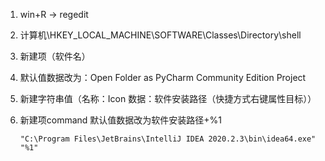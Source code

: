 
1. win+R -> regedit

2. 计算机\HKEY_LOCAL_MACHINE\SOFTWARE\Classes\Directory\shell 

3. 新建项（软件名）

4. 默认值数据改为：Open Folder as PyCharm Community Edition Project

5. 新建字符串值（名称：Icon 数据：软件安装路径（快捷方式右键属性目标）） 

6. 新建项command 默认值数据改为软件安装路径+%1

   ```
   "C:\Program Files\JetBrains\IntelliJ IDEA 2020.2.3\bin\idea64.exe" "%1"
   ```

   


